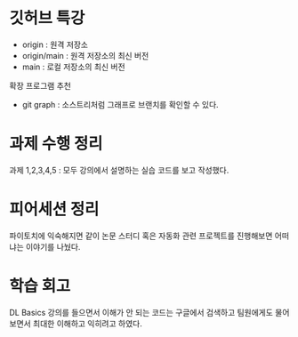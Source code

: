 # 깃허브 특강

- origin : 원격 저장소
- origin/main : 원격 저장소의 최신 버전
- main : 로컬 저장소의 최신 버전

확장 프로그램 추천
- git graph : 소스트리처럼 그래프로 브랜치를 확인할 수 있다.


# 과제 수행 정리

과제 1,2,3,4,5 : 모두 강의에서 설명하는 실습 코드를 보고 작성했다. 


# 피어세션 정리

파이토치에 익숙해지면 같이 논문 스터디 혹은 자동화 관련 프로젝트를 진행해보면 어떠냐는 이야기를 나눴다.


# 학습 회고

DL Basics 강의를 들으면서 이해가 안 되는 코드는 구글에서 검색하고 팀원에게도 물어보면서 최대한 이해하고 익히려고 하였다.
